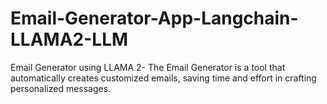 # Email-Generator-App-Langchain-LLAMA2-LLM
Email Generator using LLAMA 2- The Email Generator is a tool that automatically creates customized emails, saving time and effort in crafting personalized messages.
